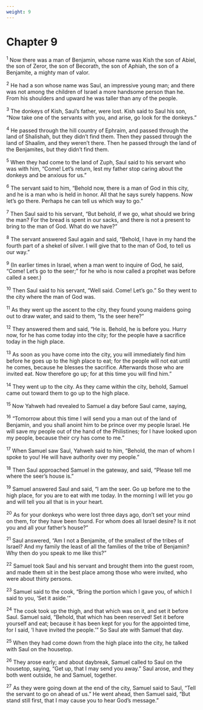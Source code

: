 ```yaml
---
weight: 9
---
```


# Chapter 9

<sup>1</sup> Now there was a man of Benjamin, whose name was Kish the son of Abiel, the son of Zeror, the son of Becorath, the son of Aphiah, the son of a Benjamite, a mighty man of valor. 

<sup>2</sup> He had a son whose name was Saul, an impressive young man; and there was not among the children of Israel a more handsome person than he. From his shoulders and upward he was taller than any of the people. 

<sup>3</sup> The donkeys of Kish, Saul’s father, were lost. Kish said to Saul his son, “Now take one of the servants with you, and arise, go look for the donkeys.” 

<sup>4</sup> He passed through the hill country of Ephraim, and passed through the land of Shalishah, but they didn’t find them. Then they passed through the land of Shaalim, and they weren’t there. Then he passed through the land of the Benjamites, but they didn’t find them. 

<sup>5</sup> When they had come to the land of Zuph, Saul said to his servant who was with him, “Come! Let’s return, lest my father stop caring about the donkeys and be anxious for us.” 

<sup>6</sup> The servant said to him, “Behold now, there is a man of God in this city, and he is a man who is held in honor. All that he says surely happens. Now let’s go there. Perhaps he can tell us which way to go.” 

<sup>7</sup> Then Saul said to his servant, “But behold, if we go, what should we bring the man? For the bread is spent in our sacks, and there is not a present to bring to the man of God. What do we have?” 

<sup>8</sup> The servant answered Saul again and said, “Behold, I have in my hand the fourth part of a shekel of silver. I will give that to the man of God, to tell us our way.” 

<sup>9</sup> (In earlier times in Israel, when a man went to inquire of God, he said, “Come! Let’s go to the seer;” for he who is now called a prophet was before called a seer.) 

<sup>10</sup> Then Saul said to his servant, “Well said. Come! Let’s go.” So they went to the city where the man of God was. 

<sup>11</sup> As they went up the ascent to the city, they found young maidens going out to draw water, and said to them, “Is the seer here?” 

<sup>12</sup> They answered them and said, “He is. Behold, he is before you. Hurry now, for he has come today into the city; for the people have a sacrifice today in the high place. 

<sup>13</sup> As soon as you have come into the city, you will immediately find him before he goes up to the high place to eat; for the people will not eat until he comes, because he blesses the sacrifice. Afterwards those who are invited eat. Now therefore go up; for at this time you will find him.” 

<sup>14</sup> They went up to the city. As they came within the city, behold, Samuel came out toward them to go up to the high place. 

<sup>15</sup> Now Yahweh had revealed to Samuel a day before Saul came, saying, 

<sup>16</sup> “Tomorrow about this time I will send you a man out of the land of Benjamin, and you shall anoint him to be prince over my people Israel. He will save my people out of the hand of the Philistines; for I have looked upon my people, because their cry has come to me.” 

<sup>17</sup> When Samuel saw Saul, Yahweh said to him, “Behold, the man of whom I spoke to you! He will have authority over my people.” 

<sup>18</sup> Then Saul approached Samuel in the gateway, and said, “Please tell me where the seer’s house is.” 

<sup>19</sup> Samuel answered Saul and said, “I am the seer. Go up before me to the high place, for you are to eat with me today. In the morning I will let you go and will tell you all that is in your heart. 

<sup>20</sup> As for your donkeys who were lost three days ago, don’t set your mind on them, for they have been found. For whom does all Israel desire? Is it not you and all your father’s house?” 

<sup>21</sup> Saul answered, “Am I not a Benjamite, of the smallest of the tribes of Israel? And my family the least of all the families of the tribe of Benjamin? Why then do you speak to me like this?” 

<sup>22</sup> Samuel took Saul and his servant and brought them into the guest room, and made them sit in the best place among those who were invited, who were about thirty persons. 

<sup>23</sup> Samuel said to the cook, “Bring the portion which I gave you, of which I said to you, ‘Set it aside.’” 

<sup>24</sup> The cook took up the thigh, and that which was on it, and set it before Saul. Samuel said, “Behold, that which has been reserved! Set it before yourself and eat; because it has been kept for you for the appointed time, for I said, ‘I have invited the people.’” So Saul ate with Samuel that day. 

<sup>25</sup> When they had come down from the high place into the city, he talked with Saul on the housetop. 

<sup>26</sup> They arose early; and about daybreak, Samuel called to Saul on the housetop, saying, “Get up, that I may send you away.” Saul arose, and they both went outside, he and Samuel, together. 

<sup>27</sup> As they were going down at the end of the city, Samuel said to Saul, “Tell the servant to go on ahead of us.” He went ahead, then Samuel said, “But stand still first, that I may cause you to hear God’s message.” 


